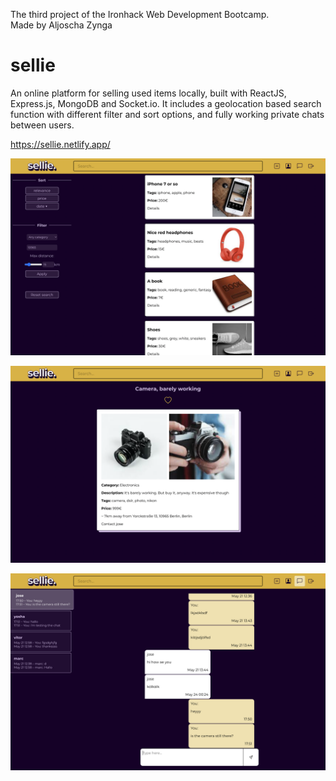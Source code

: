 The third project of the Ironhack Web Development Bootcamp.  
Made by Aljoscha Zynga

# sellie
An online platform for selling used items locally, built with ReactJS, Express.js, MongoDB and Socket.io. It includes a geolocation based search function with different filter and sort options, and fully working private chats between users.

https://sellie.netlify.app/

![screenshot](./sellie-screenshot-01.png)

![screenshot](./sellie-screenshot-02.png)

![screenshot](./sellie-screenshot-03.png)
